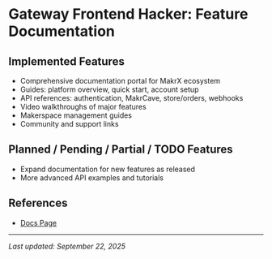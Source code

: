 # Gateway Frontend Hacker: Feature Documentation

## Implemented Features

- Comprehensive documentation portal for MakrX ecosystem
- Guides: platform overview, quick start, account setup
- API references: authentication, MakrCave, store/orders, webhooks
- Video walkthroughs of major features
- Makerspace management guides
- Community and support links

## Planned / Pending / Partial / TODO Features

- Expand documentation for new features as released
- More advanced API examples and tutorials

## References

- [Docs Page](./app/docs/page.tsx)

---

_Last updated: September 22, 2025_
